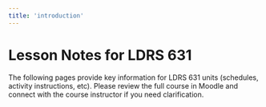 ```yaml
---
title: 'introduction'
---
```

# Lesson Notes for LDRS 631

The following pages provide key information for LDRS 631 units (schedules, activity instructions, etc). Please review the full course in Moodle and connect with the course instructor if you need clarification.
